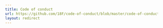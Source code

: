 ```yaml
---
title: Code of conduct
url: https://github.com/18F/code-of-conduct/blob/master/code-of-conduct.md
layout: redirect
---
```

